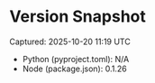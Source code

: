 # Version Snapshot

Captured: 2025-10-20 11:19 UTC

- Python (pyproject.toml): N/A
- Node (package.json):    0.1.26
